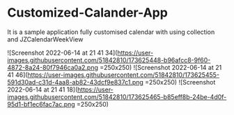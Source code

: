 # Customized-Calander-App
It is a sample application fully customised calendar with using collection  and JZCalendarWeekView

![Screenshot 2022-06-14 at 21 41 34](https://user-images.githubusercontent.com/51842810/173625448-b96afcc8-9f60-4872-8a24-80f7946ca0a2.png =250x250)
![Screenshot 2022-06-14 at 21 41 46](https://user-images.githubusercontent.com/51842810/173625455-591d30ad-c31d-4aa8-ab82-43dcf9e837c1.png =250x250)
![Screenshot 2022-06-14 at 21 41 18](https://user-images.githubusercontent.com/51842810/173625465-b85eff8b-24be-4d0f-95d1-bf1ec6fac7ac.png =250x250)
